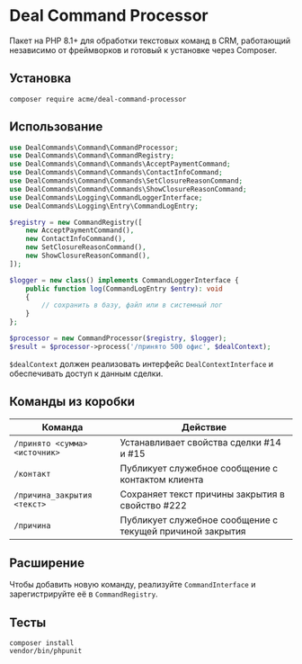 # Deal Command Processor

Пакет на PHP 8.1+ для обработки текстовых команд в CRM, работающий независимо от фреймворков и готовый к установке через Composer.

## Установка

```
composer require acme/deal-command-processor
```

## Использование

```php
use DealCommands\Command\CommandProcessor;
use DealCommands\Command\CommandRegistry;
use DealCommands\Command\Commands\AcceptPaymentCommand;
use DealCommands\Command\Commands\ContactInfoCommand;
use DealCommands\Command\Commands\SetClosureReasonCommand;
use DealCommands\Command\Commands\ShowClosureReasonCommand;
use DealCommands\Logging\CommandLoggerInterface;
use DealCommands\Logging\Entry\CommandLogEntry;

$registry = new CommandRegistry([
    new AcceptPaymentCommand(),
    new ContactInfoCommand(),
    new SetClosureReasonCommand(),
    new ShowClosureReasonCommand(),
]);

$logger = new class() implements CommandLoggerInterface {
    public function log(CommandLogEntry $entry): void
    {
        // сохранить в базу, файл или в системный лог
    }
};

$processor = new CommandProcessor($registry, $logger);
$result = $processor->process('/принято 500 офис', $dealContext);
```

`$dealContext` должен реализовать интерфейс `DealContextInterface` и обеспечивать доступ к данным сделки.

## Команды из коробки

| Команда | Действие |
| --- | --- |
| `/принято <сумма> <источник>` | Устанавливает свойства сделки #14 и #15 |
| `/контакт` | Публикует служебное сообщение с контактом клиента |
| `/причина_закрытия <текст>` | Сохраняет текст причины закрытия в свойство #222 |
| `/причина` | Публикует служебное сообщение с текущей причиной закрытия |

## Расширение

Чтобы добавить новую команду, реализуйте `CommandInterface` и зарегистрируйте её в `CommandRegistry`.

## Тесты

```
composer install
vendor/bin/phpunit
```
